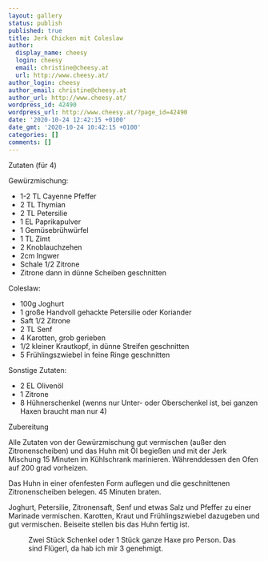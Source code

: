 ```yaml
---
layout: gallery
status: publish
published: true
title: Jerk Chicken mit Coleslaw
author:
  display_name: cheesy
  login: cheesy
  email: christine@cheesy.at
  url: http://www.cheesy.at/
author_login: cheesy
author_email: christine@cheesy.at
author_url: http://www.cheesy.at/
wordpress_id: 42490
wordpress_url: http://www.cheesy.at/?page_id=42490
date: '2020-10-24 12:42:15 +0100'
date_gmt: '2020-10-24 10:42:15 +0100'
categories: []
comments: []
---
```

<!-- wp:paragraph -->
Zutaten (für 4)
<!-- /wp:paragraph -->
<!-- wp:paragraph -->
Gewürzmischung:
<!-- /wp:paragraph -->
<!-- wp:list -->
- 1-2 TL Cayenne Pfeffer
- 2 TL Thymian
- 2 TL Petersilie
- 1 EL Paprikapulver
- 1 Gemüsebrühwürfel
- 1 TL Zimt
- 2 Knoblauchzehen
- 2cm Ingwer
- Schale 1/2 Zitrone
- Zitrone dann in dünne Scheiben geschnitten
<!-- /wp:list -->
<!-- wp:paragraph -->
Coleslaw:
<!-- /wp:paragraph -->
<!-- wp:list -->
- 100g Joghurt
- 1 große Handvoll gehackte Petersilie oder Koriander
- Saft 1/2 Zitrone
- 2 TL Senf
- 4 Karotten, grob gerieben
- 1/2 kleiner Krautkopf, in dünne Streifen geschnitten
- 5 Frühlingszwiebel in feine Ringe geschnitten
<!-- /wp:list -->
<!-- wp:paragraph -->
Sonstige Zutaten:
<!-- /wp:paragraph -->
<!-- wp:list -->
- 2 EL Olivenöl
- 1 Zitrone
- 8 Hühnerschenkel (wenns nur Unter- oder Oberschenkel ist, bei ganzen Haxen braucht man nur 4)
<!-- /wp:list -->
<!-- wp:paragraph -->
Zubereitung
<!-- /wp:paragraph -->
<!-- wp:paragraph -->
Alle Zutaten von der Gewürzmischung gut vermischen (außer den Zitronenscheiben) und das Huhn mit Öl begießen und mit der Jerk Mischung 15 Minuten im Kühlschrank marinieren. Währenddessen den Ofen auf 200 grad vorheizen.
<!-- /wp:paragraph -->
<!-- wp:paragraph -->
Das Huhn in einer ofenfesten Form auflegen und die geschnittenen Zitronenscheiben belegen. 45 Minuten braten.
<!-- /wp:paragraph -->
<!-- wp:paragraph -->
Joghurt, Petersilie, Zitronensaft, Senf und etwas Salz und Pfeffer zu einer Marinade vermischen. Karotten, Kraut und Frühlingszwiebel dazugeben und gut vermischen. Beiseite stellen bis das Huhn fertig ist.
<!-- /wp:paragraph -->
<!-- wp:image {"id":42491} -->
<figure class="wp-block-image"><img src="{% link _rezepte/hauptspeisen/gefluegel/jerk-chicken-mit-coleslaw/Jerk-Chicken-1.jpg %}" alt="" class="wp-image-42491"><br>
<figcaption>Zwei Stück Schenkel oder 1 Stück ganze Haxe pro Person. Das sind Flügerl, da hab ich mir 3 genehmigt.</figcaption>
</figure>
<!-- /wp:image -->
